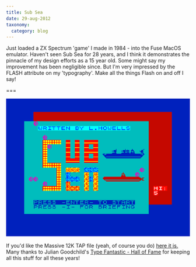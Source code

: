 ```yaml
---
title: Sub Sea
date: 29-aug-2012
taxonomy:
  category: blog
---
```


Just loaded a ZX Spectrum 'game' I made in 1984 - into the Fuse MacOS emulator.  Haven't seen Sub Sea for 28 years, and I think it demonstrates the pinnacle of my design efforts as a 15 year old. 
Some might say my improvement has been negligible since.  But I'm very impressed by the FLASH attribute on my 'typography'.  Make all the things Flash on and off I say!

===

![](subsea2.gif)

If you'd like the Massive 12K TAP file (yeah, of course you do) [here it is.](/demo/spectrum/SUB_SEA.TAP)  Many thanks to Julian Goodchild's [Type Fantastic - Hall of Fame](http://www.users.globalnet.co.uk/~jg27paw4/type-ins/hallfame.htm) for keeping all this stuff for all these years!
